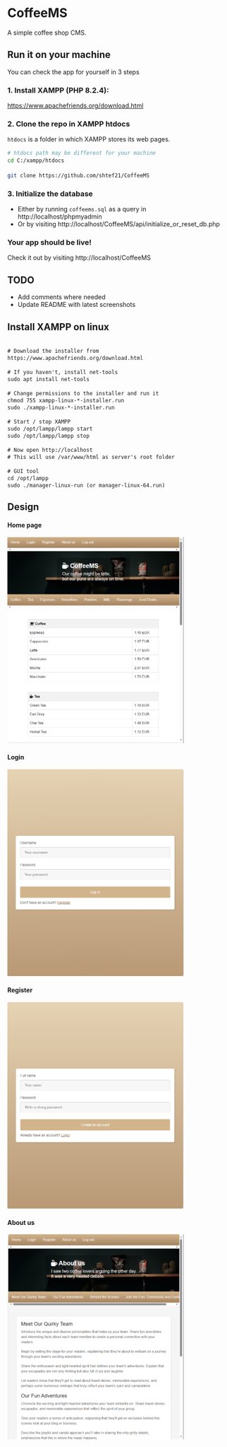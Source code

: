 # CoffeeMS

A simple coffee shop CMS.


## Run it on your machine

You can check the app for yourself in 3 steps

### 1. Install XAMPP (PHP 8.2.4):

https://www.apachefriends.org/download.html

### 2. Clone the repo in XAMPP htdocs

`htdocs` is a folder in which XAMPP stores its web pages.

```sh
# htdocs path may be different for your machine
cd C:/xampp/htdocs

git clone https://github.com/shtef21/CoffeeMS
```

### 3. Initialize the database

- Either by running `coffeems.sql` as a query in http://localhost/phpmyadmin
- Or by visiting http://localhost/CoffeeMS/api/initialize_or_reset_db.php

### Your app should be live!
Check it out by visiting http://localhost/CoffeeMS

## TODO

- Add comments where needed
- Update README with latest screenshots

## Install XAMPP on linux

```shell

# Download the installer from https://www.apachefriends.org/download.html

# If you haven't, install net-tools
sudo apt install net-tools

# Change permissions to the installer and run it
chmod 755 xampp-linux-*-installer.run
sudo ./xampp-linux-*-installer.run

# Start / stop XAMPP
sudo /opt/lampp/lampp start
sudo /opt/lampp/lampp stop

# Now open http://localhost
# This will use /var/www/html as server's root folder

# GUI tool
cd /opt/lampp
sudo ./manager-linux-run (or manager-linux-64.run)

```

## Design

#### Home page
<img src="git-images/home-page.png" alt="Home page" width="400"/>

#### Login
<img src="git-images/login-page.png" alt="git-images/login-page.png" width="400"/>


#### Register
<img src="git-images/register-page.png" alt="Register page" width="400"/>

#### About us
<img src="git-images/about-us-page.png" alt="About us" width="400"/>
